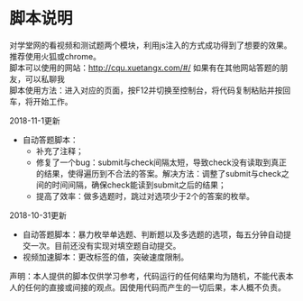 # 脚本说明
对学堂网的看视频和测试题两个模块，利用js注入的方式成功得到了想要的效果。推荐使用火狐或chrome。<br/>
脚本可以使用的网站：http://cqu.xuetangx.com/#/ 如果有在其他网站答题的朋友，可以私聊我<br/>
脚本使用方法：进入对应的页面，按F12并切换至控制台，将代码复制粘贴并按回车，将开始工作。<br/>

2018-11-1更新
 - 自动答题脚本：
     - 补充了注释；
     - 修复了一个bug：submit与check间隔太短，导致check没有读取到真正的结果，使得遍历到不合法的答案。解决方法：调整了submit与check之间的时间间隔，确保check能读到submit之后的结果；
     - 提高了效率：做多选题时，跳过对选项少于2个的答案的枚举。
 
2018-10-31更新
 - 自动答题脚本：暴力枚举单选题、判断题以及多选题的选项，每五分钟自动提交一次。目前还没有实现对填空题自动提交。
 - 视频加速脚本：更改标签的值，突破速度限制。
 

声明：本人提供的脚本仅供学习参考，代码运行的任何结果均为随机，不能代表本人的任何的直接或间接的观点。因使用代码而产生的一切后果，本人概不负责。

